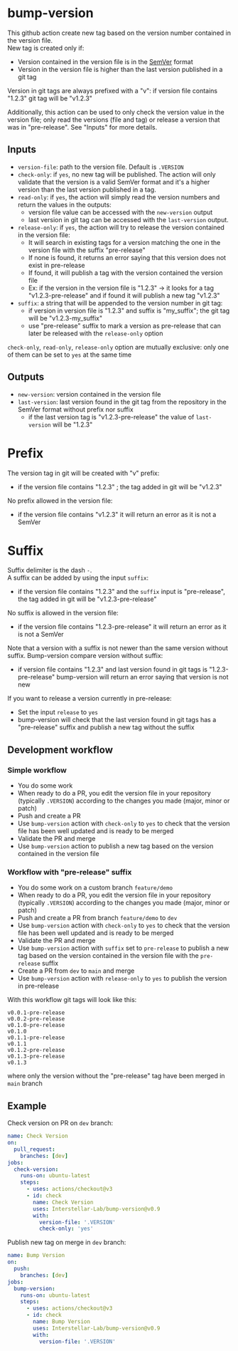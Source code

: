 # bump-version
This github action create new tag based on the version number contained in the version file.  
New tag is created only if:
- Version contained in the version file is in the [SemVer](https://semver.org/) format
- Version in the version file is higher than the last version published in a git tag

Version in git tags are always prefixed with a "v": if version file contains "1.2.3" git tag will be "v1.2.3"

Additionally, this action can be used to only check the version value in the version file; 
only read the versions (file and tag) or release a version that was in "pre-release". See "Inputs" for more details.

## Inputs
- `version-file`: path to the version file. Default is `.VERSION`
- `check-only`: if `yes`, no new tag will be published. The action will only validate that 
the version is a valid SemVer format and it's a higher version than the last version published in a tag.
- `read-only`: if `yes`, the action will simply read the version numbers and return the values in the outputs:
  - version file value can be accessed with the `new-version` output
  - last version in git tag can be accessed with the `last-version` output.
- `release-only`: if `yes`, the action will try to release the version contained in the version file: 
  - It will search in existing tags for a version matching the one in the version file with the suffix "pre-release"
  - If none is found, it returns an error saying that this version does not exist in pre-release
  - If found, it will publish a tag with the version contained the version file
  - Ex: if the version in the version file is "1.2.3" 
-> it looks for a tag "v1.2.3-pre-release" and if found it will publish a new tag "v1.2.3"
- `suffix`: a string that will be appended to the version number in git tag:
  - if version in version file is "1.2.3" and suffix is "my_suffix"; the git tag will be "v1.2.3-my_suffix" 
  - use "pre-release" suffix to mark a version as pre-release that can later be released with the `release-only` option

`check-only`, `read-only`, `release-only` option are mutually exclusive: only one of them can be set to `yes` at the same time

## Outputs
- `new-version`: version contained in the version file
- `last-version`: last version found in the git tag from the repository in the SemVer format without prefix nor suffix
  - if the last version tag is "v1.2.3-pre-release" the value of `last-version` will be "1.2.3"

# Prefix
The version tag in git will be created with "v" prefix:
- if the version file contains "1.2.3" ; the tag added in git will be "v1.2.3"  

No prefix allowed in the version file:
- if the version file contains "v1.2.3" it will return an error as it is not a SemVer

# Suffix
Suffix delimiter is the dash `-`.  
A suffix can be added by using the input `suffix`:
- if the version file contains "1.2.3" and the `suffix` input is "pre-release", 
the tag added in git will be "v1.2.3-pre-release"  

No suffix is allowed in the version file:
- if the version file contains "1.2.3-pre-release" it will return an error as it is not a SemVer

Note that a version with a suffix is not newer than the same version without suffix. Bump-version compare version without suffix:
- if version file contains "1.2.3" and last version found in git tags is "1.2.3-pre-release" bump-version will return an error saying that version is not new

If you want to release a version currently in pre-release:
- Set the input `release` to `yes`
- bump-version will check that the last version found in git tags has a "pre-release" suffix and publish a new tag without the suffix

## Development workflow
### Simple workflow
- You do some work
- When ready to do a PR, you edit the version file in your repository (typically `.VERSION`) according to
  the changes you made (major, minor or patch)
- Push and create a PR
- Use `bump-version` action with `check-only` to `yes` to check that the version file has been well updated and is
  ready to be merged
- Validate the PR and merge
- Use `bump-version` action to publish a new tag based on the version contained in the version file
### Workflow with "pre-release" suffix
- You do some work on a custom branch `feature/demo`
- When ready to do a PR, you edit the version file in your repository (typically `.VERSION`) according to
  the changes you made (major, minor or patch)
- Push and create a PR from branch `feature/demo` to `dev`
- Use `bump-version` action with `check-only` to `yes` to check that the version file has been well updated and is
  ready to be merged
- Validate the PR and merge
- Use `bump-version` action with `suffix` set to `pre-release` to publish a new tag based
on the version contained in the version file with the `pre-release` suffix
- Create a PR from `dev` to `main` and merge
- Use `bump-version` action with `release-only` to `yes` to publish the version in pre-release

With this workflow git tags will look like this:
```
v0.0.1-pre-release
v0.0.2-pre-release
v0.1.0-pre-release
v0.1.0
v0.1.1-pre-release
v0.1.1
v0.1.2-pre-release
v0.1.3-pre-release
v0.1.3
```
where only the version without the "pre-release" tag have been merged in `main` branch

## Example
Check version on PR on `dev` branch:
```yaml
name: Check Version
on:
  pull_request:
    branches: [dev]
jobs:
  check-version:
    runs-on: ubuntu-latest
    steps:
      - uses: actions/checkout@v3
      - id: check
        name: Check Version
        uses: Interstellar-Lab/bump-version@v0.9
        with:
          version-file: '.VERSION'
          check-only: 'yes'
```
Publish new tag on merge in `dev` branch:
```yaml
name: Bump Version
on:
  push:
    branches: [dev]
jobs:
  bump-version:
    runs-on: ubuntu-latest
    steps:
      - uses: actions/checkout@v3
      - id: check
        name: Bump Version
        uses: Interstellar-Lab/bump-version@v0.9
        with:
          version-file: '.VERSION'
```
